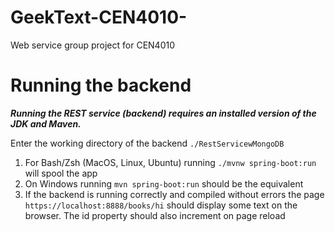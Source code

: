 


# GeekText-CEN4010-
Web service group project for CEN4010

# Running the backend
***Running the REST service (backend) requires an installed version of the JDK and Maven.***

Enter the working directory of the backend `./RestServicewMongoDB`

1. For Bash/Zsh (MacOS, Linux, Ubuntu) running `./mvnw spring-boot:run` will spool the app
2. On Windows running `mvn spring-boot:run` should be the equivalent
3. If the backend is running correctly and compiled without errors the page `https://localhost:8888/books/hi` should display some text on the browser. The id property should also increment on page reload
